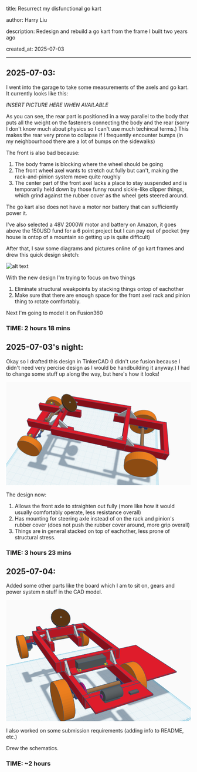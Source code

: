 title: Resurrect my disfunctional go kart

author: Harry Liu

description: Redesign and rebuild a go kart from the frame I built two years ago

created_at: 2025-07-03

-----------------------------------------------------

<h2>2025-07-03:</h2>

I went into the garage to take some measurements of the axels and go kart. It currently looks like this:

*INSERT PICTURE HERE WHEN AVAILABLE*

As you can see, the rear part is positioned in a way parallel to the body that puts all the weight on the fasteners connecting the body and the rear (sorry I don't know much about physics so I can't use much techincal terms.) This makes the rear very prone to collapse if I frequently encounter bumps (in my neighbourhood there are a lot of bumps on the sidewalks)

The front is also bad because:
1. The body frame is blocking where the wheel should be going
2. The front wheel axel wants to stretch out fully but can't, making the rack-and-pinion system move quite roughly
3. The center part of the front axel lacks a place to stay suspended and is temporarily held down by those funny round sickle-like clipper things, which grind against the rubber cover as the wheel gets steered around.

The go kart also does not have a motor nor battery that can sufficiently power it.

I've also selected a 48V 2000W motor and battery on Amazon, it goes above the 150USD fund for a 6 point project but I can pay out of pocket (my house is ontop of a mountain so getting up is quite difficult)

After that, I saw some diagrams and pictures online of go kart frames and drew this quick design sketch:

![alt text](Assets/image.png)

With the new design I'm trying to focus on two things
1. Eliminate structural weakpoints by stacking things ontop of eachother
2. Make sure that there are enough space for the front axel rack and pinion thing to rotate comfortably.

Next I'm going to model it on Fusion360

<h3>TIME: 2 hours 18 mins</h3>

<h2>2025-07-03's night:</h2>

Okay so I drafted this design in TinkerCAD (I didn't use fusion because I didn't need very percise design as I would be handbuilding it anyway.) I had to change some stuff up along the way, but here's how it looks!

![alt text](Assets/TinkerCADPreviewV0.png)

The design now:

1. Allows the front axle to straighten out fully (more like how it would usually comfortably operate, less resistance overall)
2. Has mounting for steering axle instead of on the rack and pinion's rubber cover (does not push the rubber cover around, more grip overall)
3. Things are in general stacked on top of eachother, less prone of structural stress.

<h3>TIME: 3 hours 23 mins</h3>

<h2>2025-07-04:</h2>

Added some other parts like the board which I am to sit on, gears and power system n stuff in the CAD model.

![alt text](Assets/GoKartPowerSystemAdditionRear.png)

I also worked on some submission requirements (adding info to README, etc.) 

Drew the schematics. 

<h3>TIME: ~2 hours</h3>

